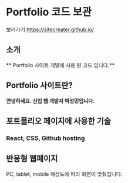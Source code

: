 # Portfolio 코드 보관

보러가기
https://sitecreater.github.io/

## 소개
** Portfolio 사이트 개발에 사용 된 코드 입니다.**

## Portfolio 사이트란?
**안녕하세요. 신입 웹 개발자 박성민입니다.**

## 포트폴리오 페이지에 사용한 기술
### React, CSS, Github hosting

## 반응형 웹페이지
PC, tablet, mobile 해상도에 따라 화면이 맞춰집니다.
